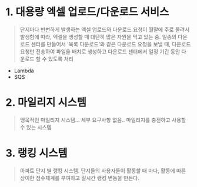 # 1. 대용량 엑셀 업로드/다운로드 서비스
> 단지마다 빈번하게 발생하는 엑셀 업로드와 다운로드 요청이 월말에 주로 몰려서 발생함에 따라, 엑셀을 생성할 때 대단히 많은 자원을 먹고 있는 중. 일종의 다운로드 센터를 만들어서 '목록 다운로드'와 같은 다운로드 요청을 보낼 때, 다운로드 요청만 전송하여 파일을 배치로 생성하고 다운로드 센터에서 일정 기간 동안 다운로드 할 수 있도록 처리

- Lambda
- SQS

# 2. 마일리지 시스템
> 맹목적인 마일리지 시스템... 세부 요구사항 없음.. 마일리지를 충전하고 사용할 수 있는 시스템

# 3. 랭킹 시스템
> 아파트 단지 별 랭킹 시스템. 단지들의 사용자들이 활동할 때 마다, 활동에 따른 상이한 점수체계를 부여하고 실시간 랭킹 변동을 만든다.

